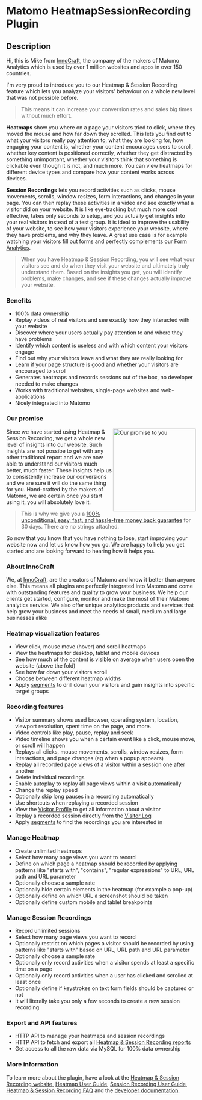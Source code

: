 # Matomo HeatmapSessionRecording Plugin

## Description 

Hi, this is Mike from [InnoCraft](https://www.innocraft.com), the company of the makers of Matomo Analytics which is used 
by over 1 million websites and apps in over 150 countries.

I'm very proud to introduce you to our Heatmap & Session Recording feature which lets you analyze your visitors' behaviour
on a whole new level that was not possible before. 

> This means it can increase your conversion rates and sales big times without much effort.

**Heatmaps** show you where on a page your visitors tried to click, where they moved the mouse and how far down they scrolled. This lets you find out to what your visitors really pay attention to, what they are looking for, how engaging your content is, whether
your content encourages users to scroll, whether key content is positioned correctly, whether they get distracted by something unimportant, whether your visitors think that something is clickable even though it is not, and much more. You can view heatmaps for different device types and compare how your content works across devices.

**Session Recordings** lets you record activities such as clicks, mouse movements, scrolls, window resizes, form interactions, and changes in your page. You can then replay these activities in a video and see exactly what a visitor did on your website. It is like eye-tracking but much more cost effective, takes only seconds to setup, and you actually get insights into your real visitors instead of a test group. It is ideal to improve the usability of your website, to see how your visitors experience your website, where they have problems, and why they leave. A great use case is for example watching your visitors fill out forms and perfectly complements our [Form Analytics](https://www.form-analytics.net). 

> When you have Heatmap & Session Recording, you will see what your visitors see and do when they visit your website and ultimately truly understand them. Based on the insights you get, you will identify problems, make changes, and see if these changes actually improve your website. 

### Benefits

* 100% data ownership
* Replay videos of real visitors and see exactly how they interacted with your website
* Discover where your users actually pay attention to and where they have problems
* Identify which content is useless and with which content your visitors engage
* Find out why your visitors leave and what they are really looking for
* Learn if your page structure is good and whether your visitors are encouraged to scroll
* Generates heatmaps and records sessions out of the box, no developer needed to make changes
* Works with traditional websites, single-page websites and web-applications
* Nicely integrated into Matomo

### Our promise

<a href="https://shop.matomo.org/refund-policy/" target="_blank"><img src="https://shop.matomo.org/wp-content/uploads/2016/10/money_back-300x294.png" style="width:220px;float:right;margin-bottom: 10px;" alt="Our promise to you"></a>Since we have started using Heatmap & Session Recording, we get a whole new level of insights into our 
website. Such insights are not possibe to get with any other traditional report and we are now able to understand our visitors much better, much faster. These insights help us to consistently increase our conversions and we are sure it will do the same thing for you. Hand-crafted by the makers of Matomo, we are certain once you start using it, you will absolutely love it. 

> This is why we give you a [100% unconditional, easy, fast, and hassle-free money back guarantee](https://shop.matomo.org/refund-policy/) for 30 days. There are no strings attached.

So now that you know that you have nothing to lose, start improving your website now and let us know how you go. We are happy to help you get started and are looking forward to hearing how it helps you.

### About InnoCraft

We, at [InnoCraft](https://www.innocraft.com), are the creators of Matomo and know it better than anyone else. This means all plugins are perfectly integrated into Matomo and come with outstanding features and quality to grow your business. We help our clients get started, configure, monitor and make the most of their Matomo analytics service. We also offer unique analytics products and services that help grow your business and meet the needs of small, medium and large businesses alike

### Heatmap visualization features
* View click, mouse move (hover) and scroll heatmaps 
* View the heatmaps for desktop, tablet and mobile devices
* See how much of the content is visible on average when users open the website (above the fold)
* See how far down your visitors scroll
* Choose between different heatmap widths
* Apply [segments](https://matomo.org/docs/segmentation/) to drill down your visitors and gain insights into specific target groups

### Recording features
* Visitor summary shows used browser, operating system, location, viewport resolution, spent time on the page, and more.
* Video controls like play, pause, replay and seek
* Video timeline shows you when a certain event like a click, mouse move, or scroll will happen
* Replays all clicks, mouse movements, scrolls, window resizes, form interactions, and page changes (eg when a popup appears)
* Replay all recorded page views of a visitor within a session one after another
* Delete individual recordings
* Enable autoplay to replay all page views within a visit automatically
* Change the replay speed
* Optionally skip long pauses in a recording automatically
* Use shortcuts when replaying a recorded session
* View the [Visitor Profile](https://matomo.org/docs/user-profile/) to get all information about a visitor
* Replay a recorded session directly from the [Visitor Log](https://matomo.org/docs/real-time/#visitor-log)
* Apply [segments](https://matomo.org/docs/segmentation/) to find the recordings you are interested in

### Manage Heatmap
* Create unlimited heatmaps
* Select how many page views you want to record
* Define on which page a heatmap should be recorded by applying patterns like "starts with", "contains", "regular expressions" to URL, URL path and URL parameter
* Optionally choose a sample rate
* Optionally hide certain elements in the heatmap (for example a pop-up)
* Optionally define on which URL a screenshot should be taken
* Optionally define custom mobile and tablet breakpoints

### Manage Session Recordings
* Record unlimited sessions
* Select how many page views you want to record
* Optionally restrict on which pages a visitor should be recorded by using patterns like "starts with" based on URL, URL path and URL parameter
* Optionally choose a sample rate
* Optionally only record activities when a visitor spends at least a specific time on a page
* Optionally only record activities when a user has clicked and scrolled at least once
* Optionally define if keystrokes on text form fields should be captured or not
* It will literally take you only a few seconds to create a new session recording

### Export and API features

* HTTP API to manage your heatmaps and session recordings
* HTTP API to fetch and export all [Heatmap & Session Recording reports](https://developer.matomo.org/api-reference/reporting-api#HeatmapSessionRecording)
* Get access to all the raw data via MySQL for 100% data ownership

### More information

To learn more about the plugin, have a look at the [Heatmap & Session Recording website](https://www.heatmap-analytics.com), [Heatmap User Guide](https://matomo.org/docs/heatmaps), [Session Recording User Guide](https://matomo.org/docs/session-recording/), [Heatmap & Session Recording FAQ](https://matomo.org/faq/heatmap-session-recording/) and the [developer documentation](https://developer.matomo.org/guides/heatmap-session-recording).




